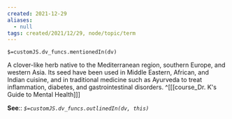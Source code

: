 ```yaml
---
created: 2021-12-29 
aliases:
  - null
tags: created/2021/12/29, node/topic/term
---
```

`$=customJS.dv_funcs.mentionedIn(dv)`

A clover-like herb native to the Mediterranean region, southern Europe, and western Asia. Its seed have been used in Middle Eastern, African, and Indian cuisine, and in traditional medicine such as Ayurveda to treat inflammation, diabetes, and gastrointestinal disorders.
 ^[[[course_Dr. K's Guide to Mental Health]]]

**See**::
*`$=customJS.dv_funcs.outlinedIn(dv, this)`*